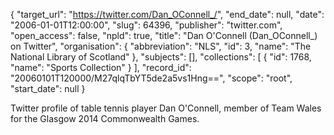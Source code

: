 {
  "target_url": "https://twitter.com/Dan_OConnell_/", 
  "end_date": null, 
  "date": "2006-01-01T12:00:00", 
  "slug": 64396, 
  "publisher": "twitter.com", 
  "open_access": false, 
  "npld": true, 
  "title": "Dan O'Connell (Dan_OConnell_) on Twitter", 
  "organisation": {
    "abbreviation": "NLS", 
    "id": 3, 
    "name": "The National Library of Scotland"
  }, 
  "subjects": [], 
  "collections": [
    {
      "id": 1768, 
      "name": "Sports Collection"
    }
  ], 
  "record_id": "20060101T120000/M27qlqTbYT5de2a5vs1Hng==", 
  "scope": "root", 
  "start_date": null
}

Twitter profile of table tennis player Dan O'Connell, member of Team Wales for the Glasgow 2014 Commonwealth Games. 